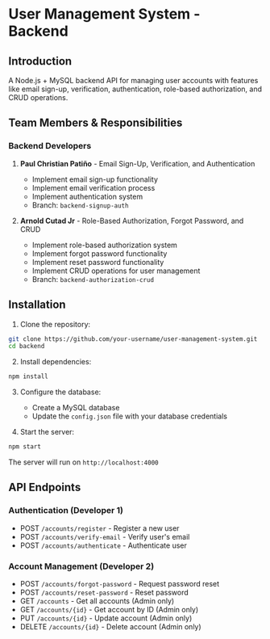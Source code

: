 # User Management System - Backend

## Introduction
A Node.js + MySQL backend API for managing user accounts with features like email sign-up, verification, authentication, role-based authorization, and CRUD operations.

## Team Members & Responsibilities

### Backend Developers
1. **Paul Christian Patiño** - Email Sign-Up, Verification, and Authentication
   - Implement email sign-up functionality
   - Implement email verification process
   - Implement authentication system
   - Branch: `backend-signup-auth`

2. **Arnold Cutad Jr** - Role-Based Authorization, Forgot Password, and CRUD
   - Implement role-based authorization system
   - Implement forgot password functionality
   - Implement reset password functionality
   - Implement CRUD operations for user management
   - Branch: `backend-authorization-crud`

## Installation

1. Clone the repository:
```bash
git clone https://github.com/your-username/user-management-system.git
cd backend
```

2. Install dependencies:
```bash
npm install
```

3. Configure the database:
   - Create a MySQL database
   - Update the `config.json` file with your database credentials

4. Start the server:
```bash
npm start
```

The server will run on `http://localhost:4000`

## API Endpoints

### Authentication (Developer 1)
- POST `/accounts/register` - Register a new user
- POST `/accounts/verify-email` - Verify user's email
- POST `/accounts/authenticate` - Authenticate user

### Account Management (Developer 2)
- POST `/accounts/forgot-password` - Request password reset
- POST `/accounts/reset-password` - Reset password
- GET `/accounts` - Get all accounts (Admin only)
- GET `/accounts/{id}` - Get account by ID (Admin only)
- PUT `/accounts/{id}` - Update account (Admin only)
- DELETE `/accounts/{id}` - Delete account (Admin only)
